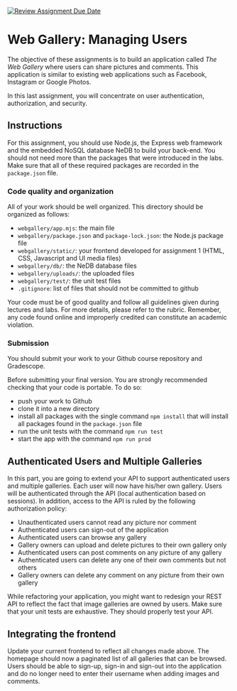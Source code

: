 [![Review Assignment Due Date](https://classroom.github.com/assets/deadline-readme-button-22041afd0340ce965d47ae6ef1cefeee28c7c493a6346c4f15d667ab976d596c.svg)](https://classroom.github.com/a/Ry5gAz_R)
# Web Gallery: Managing Users

The objective of these assignments is to build an application called _The Web Gallery_ where users can share
pictures and comments. This application is similar to existing web applications such as Facebook, Instagram
or Google Photos.

In this last assignment, you will concentrate on user authentication, authorization, and security.

## Instructions

For this assignment, you should use Node.js, the Express web framework and the embedded NoSQL database NeDB to build your back-end. You should not need more than the packages that were introduced in the labs. Make sure that all of these required packages are recorded in the `package.json` file.

### Code quality and organization

All of your work should be well organized. This directory should be organized as follows:

- `webgallery/app.mjs`: the main file
- `webgallery/package.json` and `package-lock.json`: the Node.js package file
- `webgallery/static/`: your frontend developed for assignment 1 (HTML, CSS, Javascript and UI media files)
- `webgallery/db/`: the NeDB database files
- `webgallery/uploads/`: the uploaded files
- `webgallery/test/`: the unit test files
- `.gitignore`: list of files that should not be committed to github

Your code must be of good quality and follow all guidelines given during lectures and labs. For more details, please
refer to the rubric. Remember, any code found online and improperly credited can constitute an academic violation.

### Submission

You should submit your work to your Github course repository and Gradescope.

Before submitting your final version. You are strongly recommended checking that your code is portable. To do so:

- push your work to Github
- clone it into a new directory
- install all packages with the single command `npm install` that will install all packages found in the `package.json` file
- run the unit tests with the command `npm run test`
- start the app with the command `npm run prod`

## Authenticated Users and Multiple Galleries

In this part, you are going to extend your API to support authenticated users and multiple galleries. Each user will
now have his/her own gallery. Users will be authenticated through the API (local authentication based on sessions).
In addition, access to the API is ruled by the following authorization policy:

- Unauthenticated users cannot read any picture nor comment
- Authenticated users can sign-out of the application
- Authenticated users can browse any gallery
- Gallery owners can upload and delete pictures to their own gallery only
- Authenticated users can post comments on any picture of any gallery
- Authenticated users can delete any one of their own comments but not others
- Gallery owners can delete any comment on any picture from their own gallery

While refactoring your application, you might want to redesign your REST API to reflect the fact that image galleries
are owned by users. Make sure that your unit tests are exhaustive. They should properly test your API.

## Integrating the frontend

Update your current frontend to reflect all changes made above. The homepage should now a paginated list of all
galleries that can be browsed. Users should be able to sign-up, sign-in and sign-out into the application and do no
longer need to enter their username when adding images and comments.